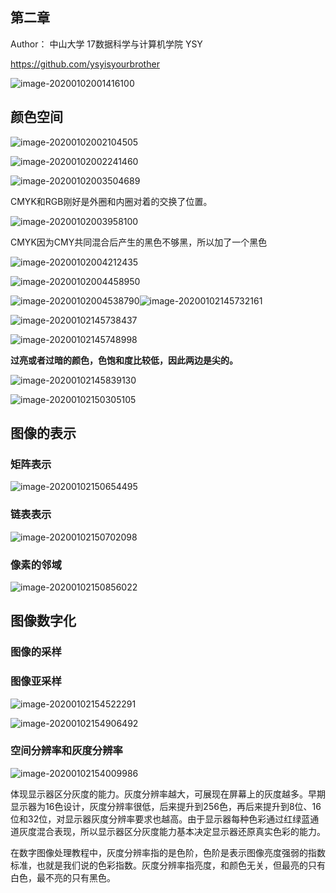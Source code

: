## 第二章

 Author： 中山大学 17数据科学与计算机学院 YSY

 https://github.com/ysyisyourbrother  

![image-20200102001416100](assets/image-20200102001416100.png)

## 颜色空间

![image-20200102002104505](assets/image-20200102002104505.png)

![image-20200102002241460](assets/image-20200102002241460.png)

![image-20200102003504689](assets/image-20200102003504689.png)

CMYK和RGB刚好是外圈和内圈对着的交换了位置。

![image-20200102003958100](assets/image-20200102003958100.png)

CMYK因为CMY共同混合后产生的黑色不够黑，所以加了一个黑色

![image-20200102004212435](assets/image-20200102004212435.png)

![image-20200102004458950](assets/image-20200102004458950.png)

![image-20200102004538790](assets/image-20200102004538790.png)![image-20200102145732161](assets/image-20200102145732161.png)

![image-20200102145738437](assets/image-20200102145738437.png)

![image-20200102145748998](assets/image-20200102145748998.png)

**过亮或者过暗的颜色，色饱和度比较低，因此两边是尖的。**

![image-20200102145839130](assets/image-20200102145839130.png)

![image-20200102150305105](assets/image-20200102150305105.png)

## 图像的表示

### 矩阵表示

![image-20200102150654495](assets/image-20200102150654495.png)

### 链表表示

![image-20200102150702098](assets/image-20200102150702098.png)

### 像素的邻域

![image-20200102150856022](assets/image-20200102150856022.png)



## 图像数字化

### 图像的采样



### 图像亚采样

![image-20200102154522291](assets/image-20200102154522291.png)

![image-20200102154906492](assets/image-20200102154906492.png)





### 空间分辨率和灰度分辨率

![image-20200102154009986](assets/image-20200102154009986.png)

体现显示器区分灰度的能力。灰度分辨率越大，可展现在屏幕上的灰度越多。早期显示器为16色设计，灰度分辨率很低，后来提升到256色，再后来提升到8位、16位和32位，对显示器灰度分辨率要求也越高。由于显示器每种色彩通过红绿蓝通道灰度混合表现，所以显示器区分灰度能力基本决定显示器还原真实色彩的能力。

在数字图像处理教程中，灰度分辨率指的是色阶，色阶是表示图像亮度强弱的指数标准，也就是我们说的色彩指数。灰度分辨率指亮度，和颜色无关，但最亮的只有白色，最不亮的只有黑色。

